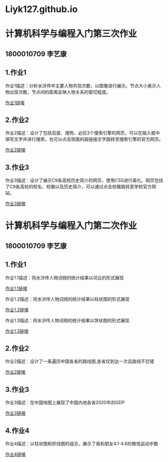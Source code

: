 # Liyk127.github.io

# 计算机科学与编程入门第三次作业
## 1800010709 李艺康
## 1.作业1
作业1描述：分析水浒传中主要人物共现次数，以图像进行展示。节点大小表示人物出现次数，节点间的距离反映人物关系的密切程度。

[作业1链接](http://Liyk127.github.io/关系图-水浒人物.html)

## 2.作业2
作业2描述：设计了包括百度、搜狗、必应3个搜索引擎的网页，可以在输入框中填写文字并进行搜索，也可以点击侧面的超链接文字跳转至搜索引擎的官方网页。

[作业2链接](http://Liyk127.github.io/search.html)

## 3.作业3
作业3描述：设计了展示C9各高校历史简介的网页，使用CSS进行美化。网页包括了C9各高校的校名、校徽以及历史简介，可以通过点击校徽跳转至学校官方网站。

[作业3链接](https://liyk127.github.io/C9history.html)



# 计算机科学与编程入门第二次作业
## 1800010709 李艺康
## 1.作业1
作业1.1描述：将水浒传人物词频的统计结果以词云的形式展现

[作业1.1链接](http://Liyk127.github.io/wordcloud_shuihuzhuan.html)

作业1.2描述：将水浒传人物词频的统计结果以柱状图的形式展现

[作业1.2链接](http://Liyk127.github.io/bar_shuihuzhuan.html)

作业1.3描述：将水浒传人物词频的统计结果以饼状图的形式展现

[作业1.3链接](http://Liyk127.github.io/pie_shuihuzhuan.html)
## 2.作业2
作业2描述：设计了一条遍历中国各省的路线图,各省仅到达一次且路线不交错

[作业2链接](http://Liyk127.github.io/geo_line_china.html)
## 3.作业3
作业3描述：在中国地图上展现了中国内地各省2020年的GDP

[作业3链接](http://Liyk127.github.io/GDP_map.html)
## 4.作业4
作业4描述：以柱状图和折线图的组合，展示了我和朋友4.1-4.6的微信运动步数

[作业4链接](http://Liyk127.github.io/bar_line_step_number.html)
